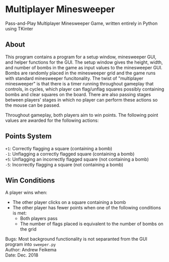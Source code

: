 # Multiplayer Minesweeper
Pass-and-Play Multiplayer Minesweeper Game, written entirely in Python using TKinter

## About
This program contains a program for a setup window, minesweeper GUI, and helper functions for the GUI. The setup window gives the height, width, and number of bombs in the game as input values to the minesweeper GUI. Bombs are randomly placed in the minesweeper grid and the game runs with standard minesweeper funcitonality. The twist of "multiplayer minesweeper" is that there is a timer running throughout gameplay that controls, in cycles, which player can flag/unflag squares possibly containing bombs and clear squares on the board. There are also passing stages between players' stages in which no player can perform these actions so the mouse can be passed.

Throughout gameplay, both players aim to win points. The following point values are awarded for the following actions:

## Points System
`+1`: Correctly flagging a square (containing a bomb) \
`-1`: Unflagging a correctly flagged square (containing a bomb) \
`+5`: Unflagging an incorrectly flagged square (not containing a bomb) \
`-5`: Incorrectly flagging a square (not containing a bomb)

## Win Conditions
A player wins when:
- The other player clicks on a square containing a bomb
- The other player has fewer points when one of the following conditions is met:
  - Both players pass
  - The number of flags placed is equivalent to the number of bombs on the grid

Bugs: Most background functionality is not separanted from the GUI program into `sweeper.py` \
Author: Andrew Feikema \
Date: Dec. 2018
